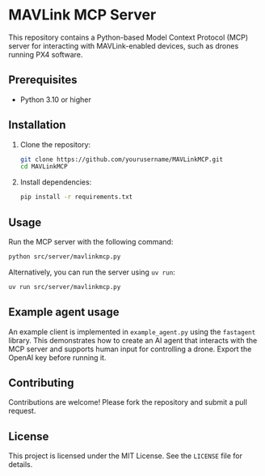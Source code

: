 # MAVLink MCP Server

This repository contains a Python-based Model Context Protocol (MCP) server for interacting with MAVLink-enabled devices, such as drones running PX4 software. 

## Prerequisites

- Python 3.10 or higher

## Installation

1. Clone the repository:
   ```bash
   git clone https://github.com/yourusername/MAVLinkMCP.git
   cd MAVLinkMCP
   ```

2. Install dependencies:
   ```bash
   pip install -r requirements.txt
   ```

## Usage

Run the MCP server with the following command:
```bash
python src/server/mavlinkmcp.py
```

Alternatively, you can run the server using `uv run`:
```bash
uv run src/server/mavlinkmcp.py
```

## Example agent usage

An example client is implemented in `example_agent.py` using the `fastagent` library. This demonstrates how to create an AI agent that interacts with the MCP server and supports human input for controlling a drone.
Export the OpenAI key before running it.


## Contributing

Contributions are welcome! Please fork the repository and submit a pull request.

## License

This project is licensed under the MIT License. See the `LICENSE` file for details.

